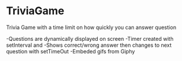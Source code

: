 # TriviaGame
Trivia Game with a time limit on how quickly you can answer question

-Questions are dynamically displayed on screen
-Timer created with setInterval and 
-Shows correct/wrong answer then changes to next question with setTimeOut
-Embeded gifs from Giphy 

